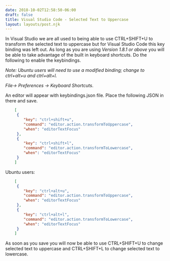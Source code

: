 ```yaml
---
date: 2018-10-02T12:58:50-06:00
draft: false
title: Visual Studio Code - Selected Text to Uppercase
layout: layouts/post.njk
---
```


In Visual Studio we are all used to being able to use CTRL+SHIFT+U to transform the selected text to uppercase but for Visual Studio Code this key binding was left out. As long as you are using _Version 1.8.1 or above_ you will be able to take advantage of the built in keyboard shortcuts. Do the following to enable the keybindings.

_Note: Ubuntu users will need to use a modified binding; change to ctrl+alt+u and ctrl+alt+l._

_File-> Preferences -> Keyboard Shortcuts_.

An editor will appear with keybindings.json file. Place the following JSON in there and save.
```json
    [
     {
        "key": "ctrl+shift+u",
        "command": "editor.action.transformToUppercase",
        "when": "editorTextFocus"
     },
     {
        "key": "ctrl+shift+l",
        "command": "editor.action.transformToLowercase",
        "when": "editorTextFocus"
     }
    ]
```
Ubuntu users:
```json
    [
     {
        "key": "ctrl+alt+u",
        "command": "editor.action.transformToUppercase",
        "when": "editorTextFocus"
     },
     {
        "key": "ctrl+alt+l",
        "command": "editor.action.transformToLowercase",
        "when": "editorTextFocus"
     }
    ]
```
As soon as you save you will now be able to use CTRL+SHIFT+U to change selected text to uppercase and CTRL+SHIFT+L to change selected text to lowercase.